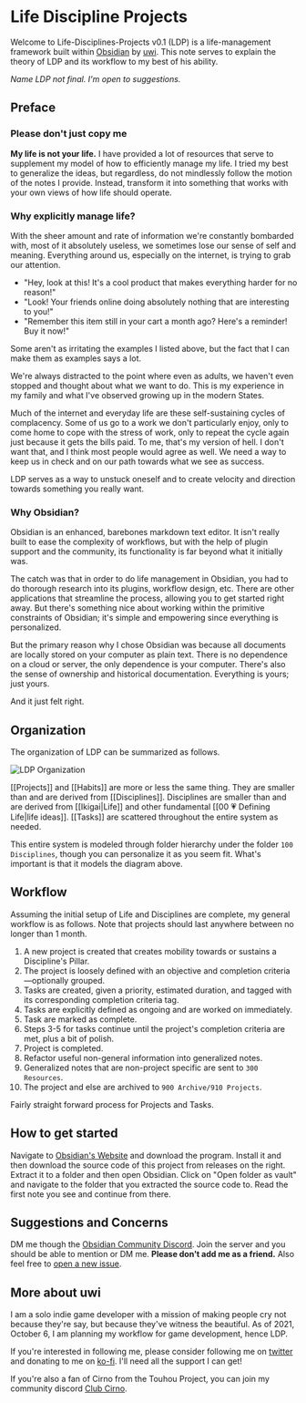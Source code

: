 # Life Discipline Projects
Welcome to Life-Disciplines-Projects v0.1 (LDP) is a life-management framework built within [Obsidian](https://obsidian.md/) by [uwi](https://twitter.com/uwidev). This note serves to explain the theory of LDP and its workflow to my best of his ability.

*Name LDP not final. I'm open to suggestions.*

## Preface
### Please don't just copy me
**My life is not your life.** I have provided a lot of resources that serve to supplement my model of how to efficiently manage my life. I tried my best to generalize the ideas, but regardless, do not mindlessly follow the motion of the notes I provide. Instead, transform it into something that works with your own views of how life should operate.

### Why explicitly manage life?
With the sheer amount and rate of information we're constantly bombarded with, most of it absolutely useless, we sometimes lose our sense of self and meaning. Everything around us, especially on the internet, is trying to grab our attention. 
- "Hey, look at this! It's a cool product that makes everything harder for no reason!"
- "Look! Your friends online doing absolutely nothing that are interesting to you!"
- "Remember this item still in your cart a month ago? Here's a reminder! Buy it now!"

Some aren't as irritating the examples I listed above, but the fact that I can make them as examples says a lot.

We're always distracted to the point where even as adults, we haven't even stopped and thought about what we want to do. This is my experience in my family and what I've observed growing up in the modern States.

Much of the internet and everyday life are these self-sustaining cycles of complacency. Some of us go to a work we don't particularly enjoy, only to come home to cope with the stress of work, only to repeat the cycle again just because it gets the bills paid. To me, that's my version of hell. I don't want that, and I think most people would agree as well. We need a way to keep us in check and on our path towards what we see as success.

LDP serves as a way to unstuck oneself and to create velocity and direction towards something you really want. 

### Why Obsidian?
Obsidian is an enhanced, barebones markdown text editor. It isn't really built to ease the complexity of workflows, but with the help of plugin support and the community, its functionality is far beyond what it initially was.

The catch was that in order to do life management in Obsidian, you had to do thorough research into its plugins, workflow design, etc. There are other applications that streamline the process, allowing you to get started right away. But there's something nice about working within the primitive constraints of Obsidian; it's simple and empowering since everything is personalized.

But the primary reason why I chose Obsidian was because all documents are locally stored on your computer as plain text. There is no dependence on a cloud or server, the only dependence is your computer. There's also the sense of ownership and historical documentation. Everything is yours; just yours.

And it just felt right.

## Organization
The organization of LDP can be summarized as follows.

![LDP Organization](https://github.com/blongty/life-disciplines-projects/blob/main/200%20Resources/Habits%2C%20Life%2C%20Disciplines%2C%20Projects.drawio.png)

[[Projects]] and [[Habits]] are more or less the same thing. They are smaller than and are derived from [[Disciplines]]. Disciplines are smaller than and are derived from [[Ikigai|Life]] and other fundamental [[00 💗 Defining Life|life ideas]]. [[Tasks]] are scattered throughout the entire system as needed.

This entire system is modeled through folder hierarchy under the folder `100 Disciplines`, though you can personalize it as you seem fit. What's important is that it models the diagram above.

## Workflow
Assuming the initial setup of Life and Disciplines are complete, my general workflow is as follows. Note that projects should last anywhere between no longer than 1 month.
1. A new project is created that creates mobility towards or sustains a Discipline's Pillar.
2. The project is loosely defined with an objective and completion criteria—optionally grouped.
3. Tasks are created, given a priority, estimated duration, and tagged with its corresponding completion criteria tag.
4. Tasks are explicitly defined as ongoing and are worked on immediately.
5. Task are marked as complete.
6. Steps 3-5 for tasks continue until the project's completion criteria are met, plus a bit of polish.
7. Project is completed.
8. Refactor useful non-general information into generalized notes.
9. Generalized notes that are non-project specific are sent to `300 Resources`.
10. The project and else are archived to `900 Archive/910 Projects`.

Fairly straight forward process for Projects and Tasks.

## How to get started
Navigate to [Obsidian's Website](https://obsidian.md/) and download the program. Install it and then download the source code of this project from releases on the right. Extract it to a folder and then open Obsidian. Click on "Open folder as vault" and navigate to the folder that you extracted the source code to. Read the first note you see and continue from there.

## Suggestions and Concerns
DM me though the [Obsidian Community Discord](https://discord.com/invite/veuWUTm). Join the server and you should be able to mention or DM me. **Please don't add me as a friend.** Also feel free to [open a new issue](https://github.com/uwidev/life-disciplines-projects/issues/new).

## More about uwi
I am a solo indie game developer with a mission of making people cry not because they're say, but because they've witness the beautiful. As of 2021, October 6, I am planning my workflow for game development, hence LDP.

If you're interested in following me, please consider following me on [twitter](https://twitter.com/uwidev) and donating to me on [ko-fi](https://ko-fi.com/uwidev). I'll need all the support I can get!

If you're also a fan of Cirno from the Touhou Project, you can join my community discord [Club Cirno](https://discord.com/invite/clubcirno).
